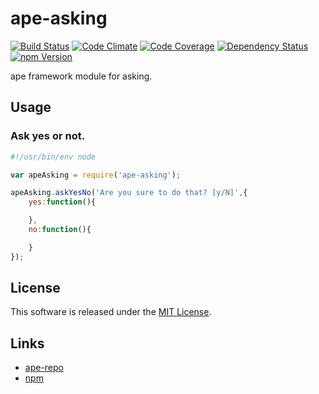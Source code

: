 ape-asking
==========

<!-- Badge Start -->
<a name="badges"></a>

[![Build Status][bd_travis_shield_url]][bd_travis_url]
[![Code Climate][bd_codeclimate_shield_url]][bd_codeclimate_url]
[![Code Coverage][bd_codeclimate_coverage_shield_url]][bd_codeclimate_url]
[![Dependency Status][bd_gemnasium_shield_url]][bd_gemnasium_url]
[![npm Version][bd_npm_shield_url]][bd_npm_url]

[bd_repo_url]: https://github.com/ape-repo/ape-asking
[bd_travis_url]: http://travis-ci.org/ape-repo/ape-asking
[bd_travis_shield_url]: http://img.shields.io/travis/ape-repo/ape-asking.svg?style=flat
[bd_license_url]: https://github.com/ape-repo/ape-asking/blob/master/LICENSE
[bd_codeclimate_url]: http://codeclimate.com/github/ape-repo/ape-asking
[bd_codeclimate_shield_url]: http://img.shields.io/codeclimate/github/ape-repo/ape-asking.svg?style=flat
[bd_codeclimate_coverage_shield_url]: http://img.shields.io/codeclimate/coverage/github/ape-repo/ape-asking.svg?style=flat
[bd_gemnasium_url]: https://gemnasium.com/ape-repo/ape-asking
[bd_gemnasium_shield_url]: https://gemnasium.com/ape-repo/ape-asking.svg
[bd_npm_url]: http://www.npmjs.org/package/ape-asking
[bd_npm_shield_url]: http://img.shields.io/npm/v/ape-asking.svg?style=flat
[bd_bower_badge_url]: https://img.shields.io/bower/v/ape-asking.svg?style=flat

<!-- Badge End -->


<!-- Description Start -->
<a name="description"></a>

ape framework module for asking.

<!-- Description End -->




<!-- Sections Start -->
<a name="sections"></a>

<!-- Section from "docs/readme/02.Usage.md.hbs" Start -->

<a name="section-docs-readme-02-usage-md"></a>
Usage
----

### Ask yes or not.

```javascript
#!/usr/bin/env node

var apeAsking = require('ape-asking');

apeAsking.askYesNo('Are you sure to do that? [y/N]',{
    yes:function(){

    },
    no:function(){

    }
});
```
<!-- Section from "docs/readme/02.Usage.md.hbs" End -->


<!-- Sections Start -->


<!-- LICENSE Start -->
<a name="license"></a>

License
-------
This software is released under the [MIT License](https://github.com/ape-repo/ape-asking/blob/master/LICENSE).

<!-- LICENSE End -->


<!-- Links Start -->
<a name="links"></a>

Links
------

+ [ape-repo](https://github.com/ape-repo)
+ [npm](https://www.npmjs.com/)

<!-- Links End -->
